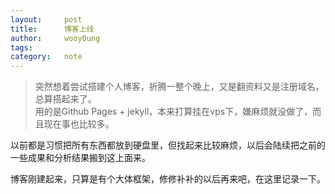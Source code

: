 ```yaml
---
layout:     post
title:      博客上线
author:     wooy0ung
tags: 		
category:  	note
---
```



>突然想着尝试搭建个人博客，折腾一整个晚上，又是翻资料又是注册域名，总算搭起来了。  
>用的是Github Pages + jekyll，本来打算挂在vps下，嫌麻烦就没做了，而且现在事也比较多。  
<!-- more -->

以前都是习惯把所有东西都放到硬盘里，但找起来比较麻烦，以后会陆续把之前的一些成果和分析结果搬到这上面来。

博客刚建起来，只算是有个大体框架，修修补补的以后再来吧，在这里记录一下。